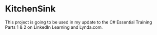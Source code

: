 # KitchenSink

This project is going to be used in my update to the C# Essential Training Parts 1 & 2 on LinkedIn Learning and Lynda.com.
